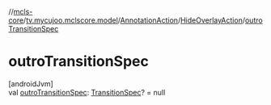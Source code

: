 //[mcls-core](../../../../index.md)/[tv.mycujoo.mclscore.model](../../index.md)/[AnnotationAction](../index.md)/[HideOverlayAction](index.md)/[outroTransitionSpec](outro-transition-spec.md)

# outroTransitionSpec

[androidJvm]\
val [outroTransitionSpec](outro-transition-spec.md): [TransitionSpec](../../-transition-spec/index.md)? = null
